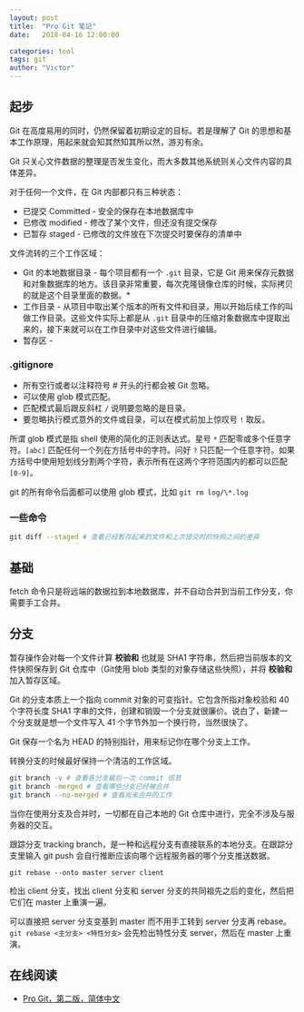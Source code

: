 ```yaml
---
layout: post
title:  "Pro Git 笔记"
date:   2018-04-16 12:00:00

categories: tool
tags: git
author: "Victor"
---
```


## 起步

Git 在高度易用的同时，仍然保留着初期设定的目标。若是理解了 Git 的思想和基本工作原理，用起来就会知其然知其所以然，游刃有余。

Git 只关心文件数据的整理是否发生变化，而大多数其他系统则关心文件内容的具体差异。

对于任何一个文件，在 Git 内部都只有三种状态：

* 已提交 Committed - 安全的保存在本地数据库中
* 已修改 modified - 修改了某个文件，但还没有提交保存
* 已暂存 staged - 已修改的文件放在下次提交时要保存的清单中

文件流转的三个工作区域：

* Git 的本地数据目录 - 每个项目都有一个 `.git` 目录，它是 Git 用来保存元数据和对象数据库的地方。该目录非常重要，每次克隆镜像仓库的时候，实际拷贝的就是这个目录里面的数据。*
* 工作目录 - 从项目中取出某个版本的所有文件和目录，用以开始后续工作的叫做工作目录。这些文件实际上都是从 `.git` 目录中的压缩对象数据库中提取出来的，接下来就可以在工作目录中对这些文件进行编辑。
* 暂存区 -

### .gitignore

* 所有空行或者以注释符号 # 开头的行都会被 Git 忽略。
* 可以使用 glob 模式匹配。
* 匹配模式最后跟反斜杠 `/` 说明要忽略的是目录。
* 要忽略执行模式意外的文件或目录，可以在模式前加上惊叹号 `!` 取反。

所谓 glob 模式是指 shell 使用的简化的正则表达式。星号 `*` 匹配零或多个任意字符。`[abc]` 匹配任何一个列在方括号中的字符。问好 `?` 只匹配一个任意字符。如果方括号中使用短划线分割两个字符，表示所有在这两个字符范围内的都可以匹配 `[0-9]`。

git 的所有命令后面都可以使用 glob 模式，比如 `git rm log/\*.log`

### 一些命令

```bash
git diff --staged # 查看已经暂存起来的文件和上次提交时的快照之间的差异
```

## 基础

fetch 命令只是将远端的数据拉到本地数据库，并不自动合并到当前工作分支，你需要手工合并。

## 分支

暂存操作会对每一个文件计算 **校验和** 也就是 SHA1 字符串，然后把当前版本的文件快照保存到 Git 仓库中（Git使用 blob 类型的对象存储这些快照），并将 **校验和** 加入暂存区域。

Git 的分支本质上一个指向 commit 对象的可变指针。它包含所指对象校验和 40个字符长度 SHA1 字串的文件，创建和销毁一个分支就很廉价。说白了，新建一个分支就是想一个文件写入 41 个字节外加一个换行符，当然很快了。

Git 保存一个名为 HEAD 的特别指针，用来标记你在哪个分支上工作。

转换分支的时候最好保持一个清洁的工作区域。

```bash
git branch -v # 查看各分支最后一次 commit 信息
git branch -merged # 查看哪些分支已经被合并
git branch --no-merged # 查看尚未合并的工作
```

当你在使用分支及合并时，一切都在自己本地的 Git 仓库中进行，完全不涉及与服务器的交互。

跟踪分支 tracking branch，是一种和远程分支有直接联系的本地分支。在跟踪分支里输入 git push 会自行推断应该向哪个远程服务器的哪个分支推送数据。

```
git rebase --onto master server client
```

检出 client 分支，找出 client 分支和 server 分支的共同祖先之后的变化，然后把它们在 master 上重演一遍。

可以直接把 server 分支变基到 master 而不用手工转到 server 分支再 rebase。`git rebase <主分支> <特性分支>` 会先检出特性分支 server，然后在 master 上重演。




## 在线阅读

* [Pro Git，第二版，简体中文](https://bingohuang.gitbooks.io/progit2/content/)
